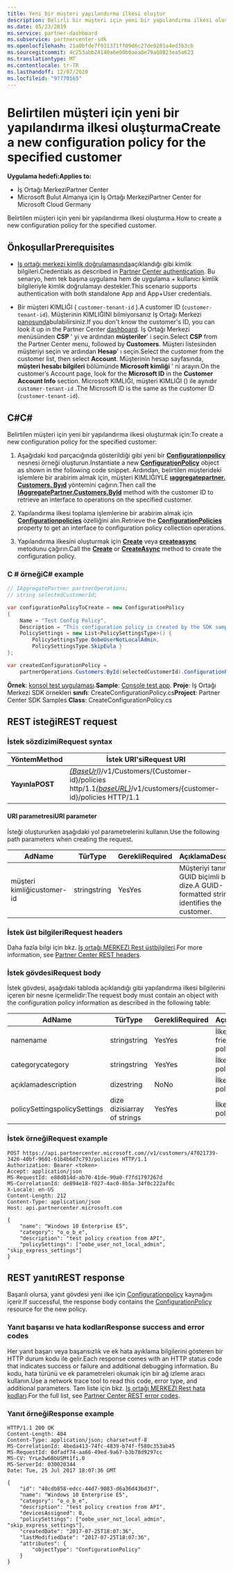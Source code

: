 ```yaml
---
title: Yeni bir müşteri yapılandırma ilkesi oluştur
description: Belirli bir müşteri için yeni bir yapılandırma ilkesi oluşturmak üzere Iş Ortağı Merkezi API 'Lerini nasıl kullanacağınızı öğrenin. Makale önkoşulları, adımları ve örnekleri içerir.
ms.date: 05/23/2019
ms.service: partner-dashboard
ms.subservice: partnercenter-sdk
ms.openlocfilehash: 21a0bfde7f931371ff09d6c27de0281a4ed3b3cb
ms.sourcegitcommit: 4c253abb24140a6e00b0aea8e79a08823ea5a623
ms.translationtype: MT
ms.contentlocale: tr-TR
ms.lasthandoff: 12/07/2020
ms.locfileid: "97770165"
---
```

# <a name="create-a-new-configuration-policy-for-the-specified-customer"></a><span data-ttu-id="23183-104">Belirtilen müşteri için yeni bir yapılandırma ilkesi oluşturma</span><span class="sxs-lookup"><span data-stu-id="23183-104">Create a new configuration policy for the specified customer</span></span>

<span data-ttu-id="23183-105">**Uygulama hedefi:**</span><span class="sxs-lookup"><span data-stu-id="23183-105">**Applies to:**</span></span>

- <span data-ttu-id="23183-106">İş Ortağı Merkezi</span><span class="sxs-lookup"><span data-stu-id="23183-106">Partner Center</span></span>
- <span data-ttu-id="23183-107">Microsoft Bulut Almanya için İş Ortağı Merkezi</span><span class="sxs-lookup"><span data-stu-id="23183-107">Partner Center for Microsoft Cloud Germany</span></span>

<span data-ttu-id="23183-108">Belirtilen müşteri için yeni bir yapılandırma ilkesi oluşturma.</span><span class="sxs-lookup"><span data-stu-id="23183-108">How to create a new configuration policy for the specified customer.</span></span>

## <a name="prerequisites"></a><span data-ttu-id="23183-109">Önkoşullar</span><span class="sxs-lookup"><span data-stu-id="23183-109">Prerequisites</span></span>

- <span data-ttu-id="23183-110">[Iş ortağı merkezi kimlik doğrulamasında](partner-center-authentication.md)açıklandığı gibi kimlik bilgileri.</span><span class="sxs-lookup"><span data-stu-id="23183-110">Credentials as described in [Partner Center authentication](partner-center-authentication.md).</span></span> <span data-ttu-id="23183-111">Bu senaryo, hem tek başına uygulama hem de uygulama + kullanıcı kimlik bilgileriyle kimlik doğrulamayı destekler.</span><span class="sxs-lookup"><span data-stu-id="23183-111">This scenario supports authentication with both standalone App and App+User credentials.</span></span>

- <span data-ttu-id="23183-112">Bir müşteri KIMLIĞI ( `customer-tenant-id` ).</span><span class="sxs-lookup"><span data-stu-id="23183-112">A customer ID (`customer-tenant-id`).</span></span> <span data-ttu-id="23183-113">Müşterinin KIMLIĞINI bilmiyorsanız Iş Ortağı Merkezi [panosunda](https://partner.microsoft.com/dashboard)bulabilirsiniz.</span><span class="sxs-lookup"><span data-stu-id="23183-113">If you don't know the customer's ID, you can look it up in the Partner Center [dashboard](https://partner.microsoft.com/dashboard).</span></span> <span data-ttu-id="23183-114">Iş Ortağı Merkezi menüsünden **CSP** ' yi ve ardından **müşteriler**' i seçin.</span><span class="sxs-lookup"><span data-stu-id="23183-114">Select **CSP** from the Partner Center menu, followed by **Customers**.</span></span> <span data-ttu-id="23183-115">Müşteri listesinden müşteriyi seçin ve ardından **Hesap**' ı seçin.</span><span class="sxs-lookup"><span data-stu-id="23183-115">Select the customer from the customer list, then select **Account**.</span></span> <span data-ttu-id="23183-116">Müşterinin hesap sayfasında, **müşteri hesabı bilgileri** bölümünde **Microsoft kimliği** ' ni arayın.</span><span class="sxs-lookup"><span data-stu-id="23183-116">On the customer’s Account page, look for the **Microsoft ID** in the **Customer Account Info** section.</span></span> <span data-ttu-id="23183-117">Microsoft KIMLIĞI, müşteri KIMLIĞI () ile aynıdır `customer-tenant-id` .</span><span class="sxs-lookup"><span data-stu-id="23183-117">The Microsoft ID is the same as the customer ID  (`customer-tenant-id`).</span></span>

## <a name="c"></a><span data-ttu-id="23183-118">C\#</span><span class="sxs-lookup"><span data-stu-id="23183-118">C\#</span></span>

<span data-ttu-id="23183-119">Belirtilen müşteri için yeni bir yapılandırma ilkesi oluşturmak için:</span><span class="sxs-lookup"><span data-stu-id="23183-119">To create a new configuration policy for the specified customer:</span></span>

1. <span data-ttu-id="23183-120">Aşağıdaki kod parçacığında gösterildiği gibi yeni bir [**Configurationpolicy**](/dotnet/api/microsoft.store.partnercenter.models.devicesdeployment.configurationpolicy) nesnesi örneği oluşturun.</span><span class="sxs-lookup"><span data-stu-id="23183-120">Instantiate a new [**ConfigurationPolicy**](/dotnet/api/microsoft.store.partnercenter.models.devicesdeployment.configurationpolicy) object as shown in the following code snippet.</span></span> <span data-ttu-id="23183-121">Ardından, belirtilen müşterideki işlemlere bir arabirim almak için, müşteri KIMLIĞIYLE [**ıaggregatepartner. Customers. Byıd**](/dotnet/api/microsoft.store.partnercenter.customers.icustomercollection.byid) yöntemini çağırın.</span><span class="sxs-lookup"><span data-stu-id="23183-121">Then call the [**IAggregatePartner.Customers.ById**](/dotnet/api/microsoft.store.partnercenter.customers.icustomercollection.byid) method with the customer ID to retrieve an interface to operations on the specified customer.</span></span>

2. <span data-ttu-id="23183-122">Yapılandırma ilkesi toplama işlemlerine bir arabirim almak için [**Configurationpolicies**](/dotnet/api/microsoft.store.partnercenter.customers.icustomer.configurationpolicies) özelliğini alın.</span><span class="sxs-lookup"><span data-stu-id="23183-122">Retrieve the [**ConfigurationPolicies**](/dotnet/api/microsoft.store.partnercenter.customers.icustomer.configurationpolicies) property to get an interface to configuration policy collection operations.</span></span>

3. <span data-ttu-id="23183-123">Yapılandırma ilkesini oluşturmak için [**Create**](/dotnet/api/microsoft.store.partnercenter.genericoperations.ientitycreateoperations-2.create) veya [**createasync**](/dotnet/api/microsoft.store.partnercenter.genericoperations.ientitycreateoperations-2.createasync) metodunu çağırın.</span><span class="sxs-lookup"><span data-stu-id="23183-123">Call the [**Create**](/dotnet/api/microsoft.store.partnercenter.genericoperations.ientitycreateoperations-2.create) or [**CreateAsync**](/dotnet/api/microsoft.store.partnercenter.genericoperations.ientitycreateoperations-2.createasync) method to create the configuration policy.</span></span>

### <a name="c-example"></a><span data-ttu-id="23183-124">C \# örneği</span><span class="sxs-lookup"><span data-stu-id="23183-124">C\# example</span></span>

``` csharp
// IAggregatePartner partnerOperations;
// string selectedCustomerId;

var configurationPolicyToCreate = new ConfigurationPolicy
{
    Name = "Test Config Policy",
    Description = "This configuration policy is created by the SDK samples",
    PolicySettings = new List<PolicySettingsType>() {
        PolicySettingsType.OobeUserNotLocalAdmin,
        PolicySettingsType.SkipEula }
};

var createdConfigurationPolicy =
    partnerOperations.Customers.ById(selectedCustomerId).ConfigurationPolicies.Create(configurationPolicyToCreate);
```

<span data-ttu-id="23183-125">**Örnek**: [konsol test uygulaması](console-test-app.md).</span><span class="sxs-lookup"><span data-stu-id="23183-125">**Sample**: [Console test app](console-test-app.md).</span></span> <span data-ttu-id="23183-126">**Proje**: Iş Ortağı Merkezi SDK örnekleri **sınıfı**: CreateConfigurationPolicy.cs</span><span class="sxs-lookup"><span data-stu-id="23183-126">**Project**: Partner Center SDK Samples **Class**: CreateConfigurationPolicy.cs</span></span>

## <a name="rest-request"></a><span data-ttu-id="23183-127">REST isteği</span><span class="sxs-lookup"><span data-stu-id="23183-127">REST request</span></span>

### <a name="request-syntax"></a><span data-ttu-id="23183-128">İstek sözdizimi</span><span class="sxs-lookup"><span data-stu-id="23183-128">Request syntax</span></span>

| <span data-ttu-id="23183-129">Yöntem</span><span class="sxs-lookup"><span data-stu-id="23183-129">Method</span></span>   | <span data-ttu-id="23183-130">İstek URI'si</span><span class="sxs-lookup"><span data-stu-id="23183-130">Request URI</span></span>                                                                              |
|----------|------------------------------------------------------------------------------------------|
| <span data-ttu-id="23183-131">**Yayınla**</span><span class="sxs-lookup"><span data-stu-id="23183-131">**POST**</span></span> | <span data-ttu-id="23183-132">[*{BaseUrl}*](partner-center-rest-urls.md)/v1/Customers/{Customer-id}/policies http/1.1</span><span class="sxs-lookup"><span data-stu-id="23183-132">[*{baseURL}*](partner-center-rest-urls.md)/v1/customers/{customer-id}/policies HTTP/1.1</span></span> |

#### <a name="uri-parameter"></a><span data-ttu-id="23183-133">URI parametresi</span><span class="sxs-lookup"><span data-stu-id="23183-133">URI parameter</span></span>

<span data-ttu-id="23183-134">İsteği oluştururken aşağıdaki yol parametrelerini kullanın.</span><span class="sxs-lookup"><span data-stu-id="23183-134">Use the following path parameters when creating the request.</span></span>

| <span data-ttu-id="23183-135">Ad</span><span class="sxs-lookup"><span data-stu-id="23183-135">Name</span></span>        | <span data-ttu-id="23183-136">Tür</span><span class="sxs-lookup"><span data-stu-id="23183-136">Type</span></span>   | <span data-ttu-id="23183-137">Gerekli</span><span class="sxs-lookup"><span data-stu-id="23183-137">Required</span></span> | <span data-ttu-id="23183-138">Açıklama</span><span class="sxs-lookup"><span data-stu-id="23183-138">Description</span></span>                                           |
|-------------|--------|----------|-------------------------------------------------------|
| <span data-ttu-id="23183-139">müşteri kimliği</span><span class="sxs-lookup"><span data-stu-id="23183-139">customer-id</span></span> | <span data-ttu-id="23183-140">string</span><span class="sxs-lookup"><span data-stu-id="23183-140">string</span></span> | <span data-ttu-id="23183-141">Yes</span><span class="sxs-lookup"><span data-stu-id="23183-141">Yes</span></span>      | <span data-ttu-id="23183-142">Müşteriyi tanımlayan GUID biçimli bir dize.</span><span class="sxs-lookup"><span data-stu-id="23183-142">A GUID-formatted string that identifies the customer.</span></span> |

### <a name="request-headers"></a><span data-ttu-id="23183-143">İstek üst bilgileri</span><span class="sxs-lookup"><span data-stu-id="23183-143">Request headers</span></span>

<span data-ttu-id="23183-144">Daha fazla bilgi için bkz. [Iş ortağı MERKEZI Rest üstbilgileri](headers.md).</span><span class="sxs-lookup"><span data-stu-id="23183-144">For more information, see [Partner Center REST headers](headers.md).</span></span>

### <a name="request-body"></a><span data-ttu-id="23183-145">İstek gövdesi</span><span class="sxs-lookup"><span data-stu-id="23183-145">Request body</span></span>

<span data-ttu-id="23183-146">İstek gövdesi, aşağıdaki tabloda açıklandığı gibi yapılandırma ilkesi bilgilerini içeren bir nesne içermelidir:</span><span class="sxs-lookup"><span data-stu-id="23183-146">The request body must contain an object with the configuration policy information as described in the following table:</span></span>

| <span data-ttu-id="23183-147">Ad</span><span class="sxs-lookup"><span data-stu-id="23183-147">Name</span></span>           | <span data-ttu-id="23183-148">Tür</span><span class="sxs-lookup"><span data-stu-id="23183-148">Type</span></span>             | <span data-ttu-id="23183-149">Gerekli</span><span class="sxs-lookup"><span data-stu-id="23183-149">Required</span></span> | <span data-ttu-id="23183-150">Açıklama</span><span class="sxs-lookup"><span data-stu-id="23183-150">Description</span></span>                      |
|----------------|------------------|----------|----------------------------------|
| <span data-ttu-id="23183-151">name</span><span class="sxs-lookup"><span data-stu-id="23183-151">name</span></span>           | <span data-ttu-id="23183-152">string</span><span class="sxs-lookup"><span data-stu-id="23183-152">string</span></span>           | <span data-ttu-id="23183-153">Yes</span><span class="sxs-lookup"><span data-stu-id="23183-153">Yes</span></span>      | <span data-ttu-id="23183-154">İlkenin kolay adı.</span><span class="sxs-lookup"><span data-stu-id="23183-154">The friendly name of the policy.</span></span> |
| <span data-ttu-id="23183-155">category</span><span class="sxs-lookup"><span data-stu-id="23183-155">category</span></span>       | <span data-ttu-id="23183-156">string</span><span class="sxs-lookup"><span data-stu-id="23183-156">string</span></span>           | <span data-ttu-id="23183-157">Yes</span><span class="sxs-lookup"><span data-stu-id="23183-157">Yes</span></span>      | <span data-ttu-id="23183-158">İlke kategorisi.</span><span class="sxs-lookup"><span data-stu-id="23183-158">The policy category.</span></span>             |
| <span data-ttu-id="23183-159">açıklama</span><span class="sxs-lookup"><span data-stu-id="23183-159">description</span></span>    | <span data-ttu-id="23183-160">dize</span><span class="sxs-lookup"><span data-stu-id="23183-160">string</span></span>           | <span data-ttu-id="23183-161">No</span><span class="sxs-lookup"><span data-stu-id="23183-161">No</span></span>       | <span data-ttu-id="23183-162">İlke açıklaması.</span><span class="sxs-lookup"><span data-stu-id="23183-162">The policy description.</span></span>          |
| <span data-ttu-id="23183-163">policySettings</span><span class="sxs-lookup"><span data-stu-id="23183-163">policySettings</span></span> | <span data-ttu-id="23183-164">dize dizisi</span><span class="sxs-lookup"><span data-stu-id="23183-164">array of strings</span></span> | <span data-ttu-id="23183-165">Yes</span><span class="sxs-lookup"><span data-stu-id="23183-165">Yes</span></span>      | <span data-ttu-id="23183-166">İlke ayarları.</span><span class="sxs-lookup"><span data-stu-id="23183-166">The policy settings.</span></span>             |

### <a name="request-example"></a><span data-ttu-id="23183-167">İstek örneği</span><span class="sxs-lookup"><span data-stu-id="23183-167">Request example</span></span>

```http
POST https://api.partnercenter.microsoft.com//v1/customers/47021739-3426-40bf-9601-61b4b6d7c793/policies HTTP/1.1
Authorization: Bearer <token>
Accept: application/json
MS-RequestId: e88d014d-ab70-41de-90a0-f7fd1797267d
MS-CorrelationId: de894e18-f027-4ac0-8b5a-34f0c222af0c
X-Locale: en-US
Content-Length: 212
Content-Type: application/json
Host: api.partnercenter.microsoft.com

{
    "name": "Windows 10 Enterprise E5",
    "category": "o_o_b_e",
    "description": "test policy creation from API",
    "policySettings": ["oobe_user_not_local_admin", "skip_express_settings"]
}
```

## <a name="rest-response"></a><span data-ttu-id="23183-168">REST yanıtı</span><span class="sxs-lookup"><span data-stu-id="23183-168">REST response</span></span>

<span data-ttu-id="23183-169">Başarılı olursa, yanıt gövdesi yeni ilke için [Configurationpolicy](device-deployment-resources.md#configurationpolicy) kaynağını içerir.</span><span class="sxs-lookup"><span data-stu-id="23183-169">If successful, the response body contains the [ConfigurationPolicy](device-deployment-resources.md#configurationpolicy) resource for the new policy.</span></span>

### <a name="response-success-and-error-codes"></a><span data-ttu-id="23183-170">Yanıt başarısı ve hata kodları</span><span class="sxs-lookup"><span data-stu-id="23183-170">Response success and error codes</span></span>

<span data-ttu-id="23183-171">Her yanıt başarı veya başarısızlık ve ek hata ayıklama bilgilerini gösteren bir HTTP durum kodu ile gelir.</span><span class="sxs-lookup"><span data-stu-id="23183-171">Each response comes with an HTTP status code that indicates success or failure and additional debugging information.</span></span> <span data-ttu-id="23183-172">Bu kodu, hata türünü ve ek parametreleri okumak için bir ağ izleme aracı kullanın.</span><span class="sxs-lookup"><span data-stu-id="23183-172">Use a network trace tool to read this code, error type, and additional parameters.</span></span> <span data-ttu-id="23183-173">Tam liste için bkz. [Iş ortağı MERKEZI Rest hata kodları](error-codes.md).</span><span class="sxs-lookup"><span data-stu-id="23183-173">For the full list, see [Partner Center REST error codes](error-codes.md).</span></span>

### <a name="response-example"></a><span data-ttu-id="23183-174">Yanıt örneği</span><span class="sxs-lookup"><span data-stu-id="23183-174">Response example</span></span>

```http
HTTP/1.1 200 OK
Content-Length: 404
Content-Type: application/json; charset=utf-8
MS-CorrelationId: 4beda413-74fc-4839-b74f-f580c353ab45
MS-RequestId: 0dfadf74-aa66-49ed-9a67-b3b78d9297cc
MS-CV: YrLe3w6BbUSMt1fi.0
MS-ServerId: 030020344
Date: Tue, 25 Jul 2017 18:07:36 GMT

{
    "id": "40cdb858-edcc-44d7-9083-d6a36d43bd3f",
    "name": "Windows 10 Enterprise E5",
    "category": "o_o_b_e",
    "description": "test policy creation from API",
    "devicesAssigned": 0,
    "policySettings": ["oobe_user_not_local_admin", "skip_express_settings"],
    "createdDate": "2017-07-25T18:07:36",
    "lastModifiedDate": "2017-07-25T18:07:36",
    "attributes": {
        "objectType": "ConfigurationPolicy"
    }
}
```
